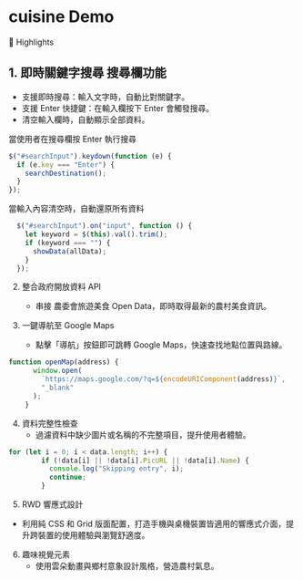 # cuisine Demo

🌟 Highlights

## 1. 即時關鍵字搜尋 搜尋欄功能
  
  - 支援即時搜尋：輸入文字時，自動比對關鍵字。
  - 支援 Enter 快捷鍵：在輸入欄按下 Enter 會觸發搜尋。
  - 清空輸入欄時，自動顯示全部資料。

  當使用者在搜尋欄按 Enter 執行搜尋
  ```js
  $("#searchInput").keydown(function (e) {
    if (e.key === "Enter") {
      searchDestination();
    }
  });
  ```
  
當輸入內容清空時，自動還原所有資料
```js
  $("#searchInput").on("input", function () {
    let keyword = $(this).val().trim();
    if (keyword === "") {
      showData(allData);
    }
  });
  ```

2. 整合政府開放資料 API
   - 串接 農委會旅遊美食 Open Data，即時取得最新的農村美食資訊。

3. 一鍵導航至 Google Maps
   - 點擊「導航」按鈕即可跳轉 Google Maps，快速查找地點位置與路線。

```js
function openMap(address) {
      window.open(
        `https://maps.google.com/?q=${encodeURIComponent(address)}`,
        "_blank"
      );
    }
```

4. 資料完整性檢查
   - 過濾資料中缺少圖片或名稱的不完整項目，提升使用者體驗。

```js
for (let i = 0; i < data.length; i++) {
        if (!data[i] || !data[i].PicURL || !data[i].Name) {
          console.log("Skipping entry", i);
          continue;
        }
```

5. RWD 響應式設計
  - 利用純 CSS 和 Grid 版面配置，打造手機與桌機裝置皆適用的響應式介面，提升跨裝置的使用體驗與瀏覽舒適度。

6. 趣味視覺元素
   - 使用雲朵動畫與鄉村意象設計風格，營造農村氣息。
